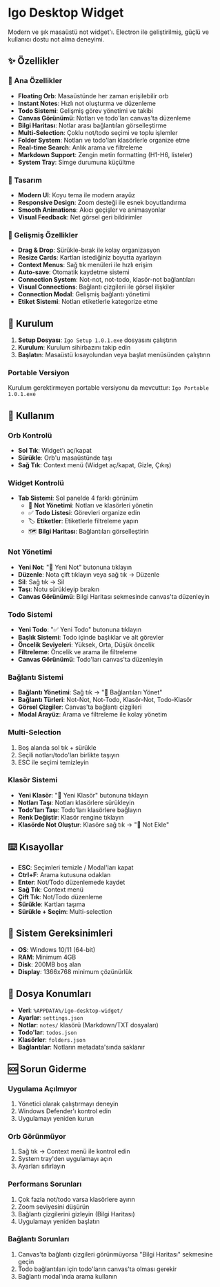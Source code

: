 # Igo Desktop Widget

Modern ve şık masaüstü not widget'ı. Electron ile geliştirilmiş, güçlü ve kullanıcı dostu not alma deneyimi.

## ✨ Özellikler

### 🎯 Ana Özellikler
- **Floating Orb**: Masaüstünde her zaman erişilebilir orb
- **Instant Notes**: Hızlı not oluşturma ve düzenleme
- **Todo Sistemi**: Gelişmiş görev yönetimi ve takibi
- **Canvas Görünümü**: Notları ve todo'ları canvas'ta düzenleme
- **Bilgi Haritası**: Notlar arası bağlantıları görselleştirme
- **Multi-Selection**: Çoklu not/todo seçimi ve toplu işlemler
- **Folder System**: Notları ve todo'ları klasörlerle organize etme
- **Real-time Search**: Anlık arama ve filtreleme
- **Markdown Support**: Zengin metin formatting (H1-H6, listeler)
- **System Tray**: Simge durumuna küçültme

### 🎨 Tasarım
- **Modern UI**: Koyu tema ile modern arayüz
- **Responsive Design**: Zoom desteği ile esnek boyutlandırma
- **Smooth Animations**: Akıcı geçişler ve animasyonlar
- **Visual Feedback**: Net görsel geri bildirimler

### 🔧 Gelişmiş Özellikler
- **Drag & Drop**: Sürükle-bırak ile kolay organizasyon
- **Resize Cards**: Kartları istediğiniz boyutta ayarlayın
- **Context Menus**: Sağ tık menüleri ile hızlı erişim
- **Auto-save**: Otomatik kaydetme sistemi
- **Connection System**: Not-not, not-todo, klasör-not bağlantıları
- **Visual Connections**: Bağlantı çizgileri ile görsel ilişkiler
- **Connection Modal**: Gelişmiş bağlantı yönetimi
- **Etiket Sistemi**: Notları etiketlerle kategorize etme

## 🚀 Kurulum

1. **Setup Dosyası**: `Igo Setup 1.0.1.exe` dosyasını çalıştırın
2. **Kurulum**: Kurulum sihirbazını takip edin
3. **Başlatın**: Masaüstü kısayolundan veya başlat menüsünden çalıştırın

### Portable Versiyon
Kurulum gerektirmeyen portable versiyonu da mevcuttur: `Igo Portable 1.0.1.exe`

## 📖 Kullanım

### Orb Kontrolü
- **Sol Tık**: Widget'ı aç/kapat
- **Sürükle**: Orb'u masaüstünde taşı
- **Sağ Tık**: Context menü (Widget aç/kapat, Gizle, Çıkış)

### Widget Kontrolü
- **Tab Sistemi**: Sol panelde 4 farklı görünüm
  - 📝 **Not Yönetimi**: Notları ve klasörleri yönetin
  - ✅ **Todo Listesi**: Görevleri organize edin
  - 🏷️ **Etiketler**: Etiketlerle filtreleme yapın
  - 🗺️ **Bilgi Haritası**: Bağlantıları görselleştirin

### Not Yönetimi
- **Yeni Not**: "📝 Yeni Not" butonuna tıklayın
- **Düzenle**: Nota çift tıklayın veya sağ tık → Düzenle
- **Sil**: Sağ tık → Sil
- **Taşı**: Notu sürükleyip bırakın
- **Canvas Görünümü**: Bilgi Haritası sekmesinde canvas'ta düzenleyin

### Todo Sistemi
- **Yeni Todo**: "✅ Yeni Todo" butonuna tıklayın
- **Başlık Sistemi**: Todo içinde başlıklar ve alt görevler
- **Öncelik Seviyeleri**: Yüksek, Orta, Düşük öncelik
- **Filtreleme**: Öncelik ve arama ile filtreleme
- **Canvas Görünümü**: Todo'ları canvas'ta düzenleyin

### Bağlantı Sistemi
- **Bağlantı Yönetimi**: Sağ tık → "🔗 Bağlantıları Yönet"
- **Bağlantı Türleri**: Not-Not, Not-Todo, Klasör-Not, Todo-Klasör
- **Görsel Çizgiler**: Canvas'ta bağlantı çizgileri
- **Modal Arayüz**: Arama ve filtreleme ile kolay yönetim

### Multi-Selection
1. Boş alanda sol tık + sürükle
2. Seçili notları/todo'ları birlikte taşıyın
3. ESC ile seçimi temizleyin

### Klasör Sistemi
- **Yeni Klasör**: "📁 Yeni Klasör" butonuna tıklayın
- **Notları Taşı**: Notları klasörlere sürükleyin
- **Todo'ları Taşı**: Todo'ları klasörlere bağlayın
- **Renk Değiştir**: Klasör rengine tıklayın
- **Klasörde Not Oluştur**: Klasöre sağ tık → "📝 Not Ekle"

## ⌨️ Kısayollar

- **ESC**: Seçimleri temizle / Modal'ları kapat
- **Ctrl+F**: Arama kutusuna odaklan
- **Enter**: Not/Todo düzenlemede kaydet
- **Sağ Tık**: Context menü
- **Çift Tık**: Not/Todo düzenleme
- **Sürükle**: Kartları taşıma
- **Sürükle + Seçim**: Multi-selection

## 🔧 Sistem Gereksinimleri

- **OS**: Windows 10/11 (64-bit)
- **RAM**: Minimum 4GB
- **Disk**: 200MB boş alan
- **Display**: 1366x768 minimum çözünürlük

## 📂 Dosya Konumları

- **Veri**: `%APPDATA%/igo-desktop-widget/`
- **Ayarlar**: `settings.json`
- **Notlar**: `notes/` klasörü (Markdown/TXT dosyaları)
- **Todo'lar**: `todos.json`
- **Klasörler**: `folders.json`
- **Bağlantılar**: Notların metadata'sında saklanır

## 🆘 Sorun Giderme

### Uygulama Açılmıyor
1. Yönetici olarak çalıştırmayı deneyin
2. Windows Defender'ı kontrol edin
3. Uygulamayı yeniden kurun

### Orb Görünmüyor
1. Sağ tık → Context menü ile kontrol edin
2. System tray'den uygulamayı açın
3. Ayarları sıfırlayın

### Performans Sorunları
1. Çok fazla not/todo varsa klasörlere ayırın
2. Zoom seviyesini düşürün
3. Bağlantı çizgilerini gizleyin (Bilgi Haritası)
4. Uygulamayı yeniden başlatın

### Bağlantı Sorunları
1. Canvas'ta bağlantı çizgileri görünmüyorsa "Bilgi Haritası" sekmesine geçin
2. Todo bağlantıları için todo'ların canvas'ta olması gerekir
3. Bağlantı modal'ında arama kullanın


